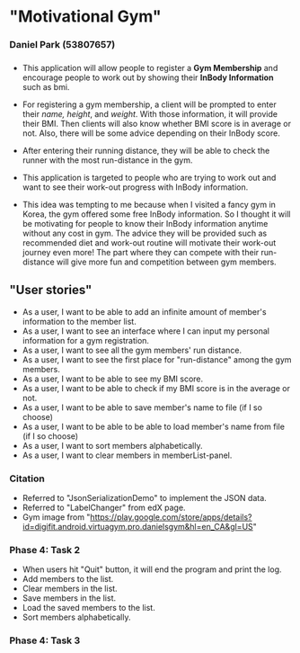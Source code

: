 # "Motivational Gym"
### Daniel Park (53807657)
###
- This application will
allow people to register a **Gym Membership** and encourage people
to work out by showing their **InBody Information** such as bmi.

- For registering a gym membership, a client will be prompted to enter their 
*name, height*, and *weight*. With those information, 
it will provide their BMI. Then clients will also
 know whether BMI score is in average or not. Also, there will be some advice depending 
on their InBody score.
- After entering their running distance, they will be able to check the runner with the most run-distance in the gym.

- This application is targeted to people who are trying to work out and want to
see their work-out progress with InBody information.
- This idea was tempting to me because when I visited a fancy gym in Korea,
the gym offered some free InBody information. So I thought it will be motivating for people to know their
InBody information anytime without any cost in gym. The advice they will be provided such as
recommended diet and work-out routine will motivate their work-out journey even more!
The part where they can compete with their run-distance will give more fun and competition between gym members.  

## "User stories"
- As a user, I want to be able to add an infinite amount of member's information to the member list.
- As a user, I want to see an interface where I can input my personal information for a gym registration.
- As a user, I want to see all the gym members' run distance.
- As a user, I want to see the first place for "run-distance" among the gym members.
- As a user, I want to be able to see my BMI score.
- As a user, I want to be able to check if my BMI score is in the average or not.
- As a user, I want to be able to save member's name to file (if I so choose)
- As a user, I want to be able to be able to load member's name from file (if I so choose)
- As a user, I want to sort members alphabetically.
- As a user, I want to clear members in memberList-panel.


### Citation
- Referred to "JsonSerializationDemo" to implement the JSON data.
- Referred to "LabelChanger" from edX page.
- Gym image from "https://play.google.com/store/apps/details?id=digifit.android.virtuagym.pro.danielsgym&hl=en_CA&gl=US"

### Phase 4: Task 2
- When users hit "Quit" button, it will end the program and print the log.
- Add members to the list.
- Clear members in the list.
- Save members in the list.
- Load the saved members to the list.
- Sort members alphabetically.

### Phase 4: Task 3

